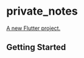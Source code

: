 # private_notes

[A new Flutter project.](https://github.com/AzazelSensei/private_notes/blob/master/app-release.apk)

## Getting Started
